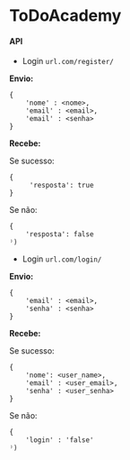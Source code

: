# ToDoAcademy


#### API

- Login `url.com/register/`

**Envio:**

```
{ 
    'nome' : <nome>,
    'email' : <email>,
    'email' : <senha>
}
```

**Recebe:**

Se sucesso:

```
{
     'resposta': true
}
```

Se não:

```
{
    'resposta': false
⁾)
```


- Login `url.com/login/`

**Envio:**

```
{ 
    'email' : <email>,
    'senha' : <senha>
}
```

**Recebe:**

Se sucesso:

```
{
    'nome': <user_name>,
    'email' : <user_email>,
    'senha' : <user_senha>
}
```

Se não:

```
{
    'login' : 'false'
⁾)
```
